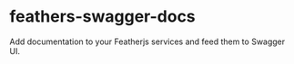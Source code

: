 feathers-swagger-docs
=====================

Add documentation to your Featherjs services and feed them to Swagger UI.
